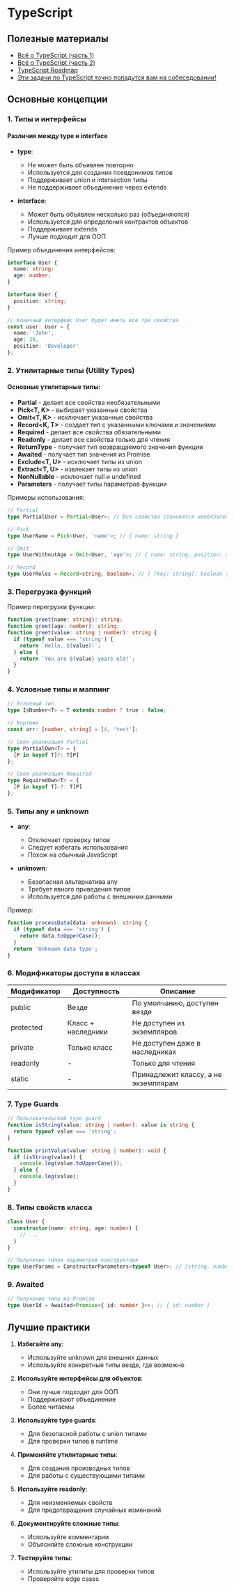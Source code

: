 # TypeScript

## Полезные материалы
- [Всё о TypeScript (часть 1)](https://www.youtube.com/watch?v=dVrVY1nbFn0)
- [Всё о TypeScript (часть 2)](https://www.youtube.com/watch?v=YNlhuwRlT5U)
- [TypeScript Roadmap](https://roadmap.sh/typescript)
- [Эти задачи по TypeScript точно попадутся вам на собеседовании!](https://www.youtube.com/watch?v=rLwVcc0-WBU)

## Основные концепции

### 1. Типы и интерфейсы

#### Различия между type и interface
- **type**:
  - Не может быть объявлен повторно
  - Используется для создания псевдонимов типов
  - Поддерживает union и intersection типы
  - Не поддерживает объединение через extends

- **interface**:
  - Может быть объявлен несколько раз (объединяются)
  - Используется для определения контрактов объектов
  - Поддерживает extends
  - Лучше подходит для ООП

Пример объединения интерфейсов:
```typescript
interface User {
  name: string;
  age: number;
}

interface User {
  position: string;
}

// Конечный интерфейс User будет иметь все три свойства
const user: User = {
  name: 'John',
  age: 30,
  position: 'Developer'
};
```

### 2. Утилитарные типы (Utility Types)

#### Основные утилитарные типы:
- **Partial<T>** - делает все свойства необязательными
- **Pick<T, K>** - выбирает указанные свойства
- **Omit<T, K>** - исключает указанные свойства
- **Record<K, T>** - создает тип с указанными ключами и значениями
- **Required<T>** - делает все свойства обязательными
- **Readonly<T>** - делает все свойства только для чтения
- **ReturnType<T>** - получает тип возвращаемого значения функции
- **Awaited<T>** - получает тип значения из Promise
- **Exclude<T, U>** - исключает типы из union
- **Extract<T, U>** - извлекает типы из union
- **NonNullable<T>** - исключает null и undefined
- **Parameters<T>** - получает типы параметров функции

Примеры использования:
```typescript
// Partial
type PartialUser = Partial<User>; // Все свойства становятся необязательными

// Pick
type UserName = Pick<User, 'name'>; // { name: string }

// Omit
type UserWithoutAge = Omit<User, 'age'>; // { name: string, position: string }

// Record
type UserRoles = Record<string, boolean>; // { [key: string]: boolean }
```

### 3. Перегрузка функций

Пример перегрузки функции:
```typescript
function greet(name: string): string;
function greet(age: number): string;
function greet(value: string | number): string {
  if (typeof value === 'string') {
    return `Hello, ${value}!`;
  } else {
    return `You are ${value} years old!`;
  }
}
```

### 4. Условные типы и маппинг

```typescript
// Условный тип
type IsNumber<T> = T extends number ? true : false;

// Кортежи
const arr: [number, string] = [4, 'test'];

// Своя реализация Partial
type PartialOwn<T> = {
  [P in keyof T]?: T[P]
};

// Своя реализация Required
type RequiredOwn<T> = {
  [P in keyof T]-?: T[P]
};
```

### 5. Типы any и unknown

- **any**:
  - Отключает проверку типов
  - Следует избегать использования
  - Похож на обычный JavaScript

- **unknown**:
  - Безопасная альтернатива any
  - Требует явного приведения типов
  - Используется для работы с внешними данными

Пример:
```typescript
function processData(data: unknown): string {
  if (typeof data === 'string') {
    return data.toUpperCase();
  }
  return 'Unknown data type';
}
```

### 6. Модификаторы доступа в классах

| Модификатор | Доступность | Описание |
|-------------|-------------|----------|
| public      | Везде       | По умолчанию, доступен везде |
| protected   | Класс + наследники | Не доступен из экземпляров |
| private     | Только класс | Не доступен даже в наследниках |
| readonly    | -           | Только для чтения |
| static      | -           | Принадлежит классу, а не экземплярам |

### 7. Type Guards

```typescript
// Пользовательский type guard
function isString(value: string | number): value is string {
  return typeof value === 'string';
}

function printValue(value: string | number): void {
  if (isString(value)) {
    console.log(value.toUpperCase());
  } else {
    console.log(value);
  }
}
```

### 8. Типы свойств класса

```typescript
class User {
  constructor(name: string, age: number) {
    // ...
  }
}

// Получение типов параметров конструктора
type UserParams = ConstructorParameters<typeof User>; // [string, number]
```

### 9. Awaited

```typescript
// Получение типа из Promise
type UserId = Awaited<Promise<{ id: number }>>; // { id: number }
```

## Лучшие практики

1. **Избегайте any**:
   - Используйте unknown для внешних данных
   - Используйте конкретные типы везде, где возможно

2. **Используйте интерфейсы для объектов**:
   - Они лучше подходят для ООП
   - Поддерживают объединение
   - Более читаемы

3. **Используйте type guards**:
   - Для безопасной работы с union типами
   - Для проверки типов в runtime

4. **Применяйте утилитарные типы**:
   - Для создания производных типов
   - Для работы с существующими типами

5. **Используйте readonly**:
   - Для неизменяемых свойств
   - Для предотвращения случайных изменений

6. **Документируйте сложные типы**:
   - Используйте комментарии
   - Объясняйте сложные конструкции

7. **Тестируйте типы**:
   - Используйте утилиты для проверки типов
   - Проверяйте edge cases

